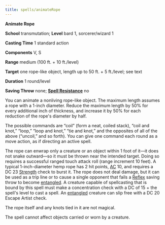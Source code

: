 ```yaml
---
title: spells/animateRope
---
```

 **Animate Rope**

**School** transmutation; **Level** bard 1, sorcerer/wizard 1

**Casting Time** 1 standard action

**Components** V, S

**Range** medium (100 ft. + 10 ft./level)

**Target** one rope-like object, length up to 50 ft. + 5 ft./level; see text

**Duration** 1 round/level

**Saving Throw** none; **[Spell Resistance](../glossary#_spell-resistance)** no

You can animate a nonliving rope-like object. The maximum length assumes a rope with a 1-inch diameter. Reduce the maximum length by 50% for every additional inch of thickness, and increase it by 50% for each reduction of the rope's diameter by half.

The possible commands are “coil” (form a neat, coiled stack), “coil and knot,” “loop,” “loop and knot,” “tie and knot,” and the opposites of all of the above (“uncoil,” and so forth). You can give one command each round as a move action, as if directing an active spell.

The rope can enwrap only a creature or an object within 1 foot of it—it does not snake outward—so it must be thrown near the intended target. Doing so requires a successful ranged touch attack roll (range increment 10 feet). A typical 1-inch-diameter hemp rope has 2 hit points, [AC](../combat#_armor-class) 10, and requires a DC 23 [Strength](../gettingStarted#_strength) check to burst it. The rope does not deal damage, but it can be used as a trip line or to cause a single opponent that fails a [Reflex](../combat#_reflex) saving throw to become [entangled](../glossary#_entangled). A creature capable of spellcasting that is bound by this spell must make a concentration check with a DC of 15 + the spell's level to cast a spell. An [entangled](../glossary#_entangled) creature can slip free with a DC 20 Escape Artist check.

The rope itself and any knots tied in it are not magical.

The spell cannot affect objects carried or worn by a creature.

